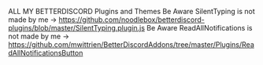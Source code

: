 ALL MY BETTERDISCORD Plugins and Themes
Be Aware SilentTyping is not made by me -> https://github.com/noodlebox/betterdiscord-plugins/blob/master/SilentTyping.plugin.js
Be Aware ReadAllNotifications is not made by me -> https://github.com/mwittrien/BetterDiscordAddons/tree/master/Plugins/ReadAllNotificationsButton
